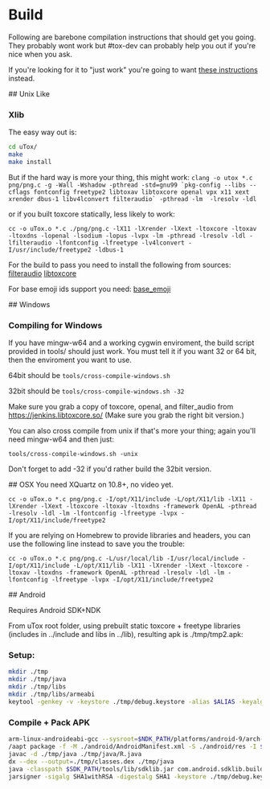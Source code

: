 # Build

Following are barebone compilation instructions that should get you going. They probably wont work but #tox-dev can 
probably help you out if you're nice when you ask.

If you're looking for it to "just work" you're going to want [these instructions](INSTALL.md) instead.

<a name="unix" />
## Unix Like

### Xlib

The easy way out is:
```sh
cd uTox/
make
make install
```

But if the hard way is more your thing, this might work:
```clang -o utox *.c png/png.c -g -Wall -Wshadow -pthread -std=gnu99 `pkg-config --libs --cflags fontconfig freetype2 libtoxav libtoxcore openal vpx x11 xext xrender dbus-1 libv4lconvert filteraudio` -pthread -lm  -lresolv -ldl```

or if you built toxcore statically, less likely to work:

`cc -o uTox.o *.c ./png/png.c -lX11 -lXrender -lXext -ltoxcore -ltoxav -ltoxdns -lopenal -lsodium -lopus -lvpx -lm -pthread -lresolv -ldl -lfilteraudio -lfontconfig -lfreetype -lv4lconvert -I/usr/include/freetype2 -ldbus-1`

For the build to pass you need to install the following from sources: [filteraudio](https://github.com/irungentoo/filter_audio) [libtoxcore](https://github.com/irungentoo/toxcore)

For base emoji ids support you need: [base_emoji](https://github.com/irungentoo/base_emoji)

<a name="win" />
## Windows

### Compiling for Windows

If you have mingw-w64 and a working cygwin enviroment, the build script provided in 
tools/ should just work. You must tell it if you want 32 or 64 bit, then the enviroment
 you want to use.

64bit should be `tools/cross-compile-windows.sh`

32bit should be `tools/cross-compile-windows.sh -32`

Make sure you grab a copy of toxcore, openal, and filter_audio from 
https://jenkins.libtoxcore.so/ (Make sure you grab the right bit version.)

You can also cross compile from unix if that's more your thing; again you'll need mingw-w64 and then just:

`tools/cross-compile-windows.sh -unix`

Don't forget to add -32 if you'd rather build the 32bit version.

<a name="osx" />
## OSX
You need XQuartz on 10.8+, no video yet.

`cc -o uTox.o *.c png/png.c -I/opt/X11/include -L/opt/X11/lib -lX11 -lXrender -lXext -ltoxcore -ltoxav -ltoxdns -framework OpenAL -pthread -lresolv -ldl -lm -lfontconfig -lfreetype -lvpx -I/opt/X11/include/freetype2`

If you are relying on Homebrew to provide libraries and headers, you can use the following line instead to save you the trouble:

`cc -o uTox.o *.c png/png.c -L/usr/local/lib -I/usr/local/include -I/opt/X11/include -L/opt/X11/lib -lX11 -lXrender -lXext -ltoxcore -ltoxav -ltoxdns -framework OpenAL -pthread -lresolv -ldl -lm -lfontconfig -lfreetype -lvpx -I/opt/X11/include/freetype2`

<a name="and" />
## Android

Requires Android SDK+NDK

From uTox root folder, using prebuilt static toxcore + freetype libraries (includes in ../include and libs in ../lib), resulting apk is ./tmp/tmp2.apk:

### Setup:

```bash
mkdir ./tmp
mkdir ./tmp/java
mkdir ./tmp/libs
mkdir ./tmp/libs/armeabi
keytool -genkey -v -keystore ./tmp/debug.keystore -alias $ALIAS -keyalg RSA -keysize 2048 -validity 20000
```

### Compile + Pack APK

```bash
arm-linux-androideabi-gcc --sysroot=$NDK_PATH/platforms/android-9/arch-arm/ -I../include/freetype2/ -I../include/ ./*.c ./png/png.c -llog -landroid -lEGL -lGLESv2 -lOpenSLES ../lib/libtoxcore.a ../lib/libtoxdns.a ../lib/libtoxav.a ../lib/libsodium.a ../lib/libopus.a ../lib/libvpx.a ../lib/libfreetype.a -lm -lz -ldl -shared -o ./tmp/libs/armeabi/libn.so
/aapt package -f -M ./android/AndroidManifest.xml -S ./android/res -I $SDK_PATH/platforms/android-10/android.jar -F ./tmp/tmp1.apk -J ./tmp/java
javac -d ./tmp/java ./tmp/java/R.java
dx --dex --output=./tmp/classes.dex ./tmp/java
java -classpath $SDK_PATH/tools/lib/sdklib.jar com.android.sdklib.build.ApkBuilderMain ./tmp/tmp2.apk -u -z ./tmp/tmp1.apk -f ./tmp/classes.dex -nf ./tmp/libs
jarsigner -sigalg SHA1withRSA -digestalg SHA1 -keystore ./tmp/debug.keystore -storepass $PASSWORD ./tmp/tmp2.apk $ALIAS
```

